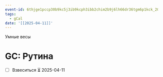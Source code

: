 ```yaml
---
event-id: 6thjge1pccp30b9kc5j3ib9kcph3ibb2chim2b9j6lh66dr36tgm6p1kck_20250411T020100Z
tags:
  - gCal
date: '[[2025-04-11]]'
---
```

Умные весы
# GC: Рутина
- [ ] Взвеситься ⏳ 2025-04-11
